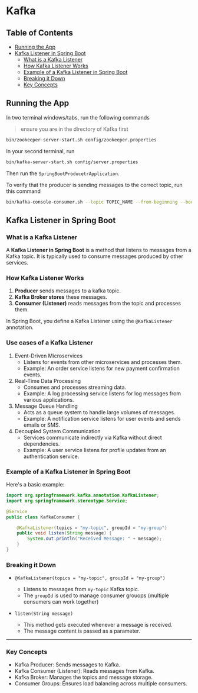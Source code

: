 # Kafka

## Table of Contents
- [Running the App](#running-the-app)
- [Kafka Listener in Spring Boot](#kafka-listener-in-spring-boot)
  - [What is a Kafka Listener](#what-is-a-kafka-listener)
  - [How Kafka Listener Works](#how-kafka-listener-works)
  - [Example of a Kafka Listener in Spring Boot](#example-of-a-kafka-listener-in-spring-boot)
  - [Breaking it Down](#breaking-it-down)
  - [Key Concepts](#key-concepts)

## Running the App
In two terminal windows/tabs, run the following commands
> ensure you are in the directory of Kafka first
```bash
bin/zookeeper-server-start.sh config/zookeeper.properties
```

In your second terminal, run
```bash
bin/kafka-server-start.sh config/server.properties
```

Then run the `SpringBootProducetrApplication`.

To verify that the producer is sending messages to the correct topic, run this command
```bash
bin/kafka-console-consumer.sh --topic TOPIC_NAME --from-beginning --bootstrap-server localhost:9092
```

## Kafka Listener in Spring Boot

### What is a Kafka Listener

A **Kafka Listener in Spring Boot** is a method that listens to messages from a Kafka topic.  It is typically used to consume messages produced by other services.

### How Kafka Listener Works

1. **Producer** sends messages to a kafka topic.
2. **Kafka Broker stores** these messages.
3. **Consumer (Listener)** reads messages from the topic and processes them.

In Spring Boot, you define a Kafka Listener using the `@KafkaListener` annotation.

### Use cases of a Kafka Listener

1. Event-Driven Microservices
    - Listens for events from other microservices and processes them.
    - Example: An order service listens for new payment confirmation events.
2. Real-Time Data Processing
    - Consumes and processes streaming data.
    - Example: A log processing service listens for log messages from various applications.
3. Message Queue Handling
    - Acts as a queue system to handle large volumes of messages.
    - Example: A notification service listens for user events and sends emails or SMS.
4. Decoupled System Communication
    - Services communicate indirectly via Kafka without direct dependencies.
    - Example: A user service listens for profile updates from an authentication service.

### Example of a Kafka Listener in Spring Boot

Here's a basic example:

```java
import org.springframework.kafka.annotation.KafkaListener;
import org.springframework.stereotype.Service;

@Service
public class KafkaConsumer {

    @KafkaListener(topics = "my-topic", groupId = "my-group")
    public void listen(String message) {
        System.out.println("Received Message: " + message);
    }
}
```

### Breaking it Down

- `@KafkaListener(topics = "my-topic", groupId = "my-group")`
  - Listens to messages from `my-topic` Kafka topic.
  - The `groupId` is used to manage consumer grouops (multiple consumers can work together)

- `listen(String message)`
  - This method gets executed whenever a message is received.
  - The message content is passed as a parameter.

********

### Key Concepts

- Kafka Producer: Sends messages to Kafka.
- Kafka Consumer (Listener): Reads messages from Kafka.
- Kafka Broker: Manages the topics and message storage.
- Consumer Groups: Ensures load balancing across multiple consumers.
